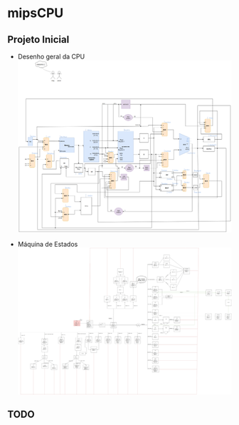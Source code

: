 # mipsCPU

## Projeto Inicial

* Desenho geral da CPU
![](Assets/Desenho_CPU.png)

* Máquina de Estados
![](Assets/Maquina_de_Estados_CPU.png)

## TODO